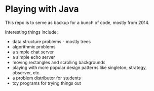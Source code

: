 Playing with Java
====================

This repo is to serve as backup for a bunch of code, mostly from 2014.

Interesting things include:
- data structure problems - mostly trees
- algorithmic problems
- a simple chat server
- a simple echo server
- moving rectangles and scrolling backgrounds
- playing with more popular design patterns like singleton, strategy, observer, etc.
- a problem distributor for students
- toy programs for trying things out
